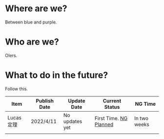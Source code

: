 # Where are we?

Between blue and purple.

# Who are we?

OIers.

# What to do in the future?

Follow this.

| Item      | Publish Date | Update Date    | Current Status                                               | NG Time      |
| --------- | ------------ | -------------- | ------------------------------------------------------------ | ------------ |
| Lucas定理 | 2022/4/11    | No updates yet | First Time. [NG Planned](https://github.com/bowenOne580/My-Templates/blob/main/Lucas定理/Overview.md) | In two weeks |
|           |              |                |                                                              |              |

